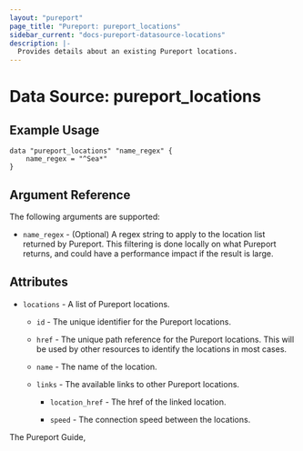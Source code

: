 ```yaml
---
layout: "pureport"
page_title: "Pureport: pureport_locations"
sidebar_current: "docs-pureport-datasource-locations"
description: |-
  Provides details about an existing Pureport locations.
---
```


# Data Source: pureport\_locations

## Example Usage

```hcl
data "pureport_locations" "name_regex" {
	name_regex = "^Sea*"
}
```

## Argument Reference

The following arguments are supported:

* `name_regex` - (Optional) A regex string to apply to the location list returned by Pureport. This
  filtering is done locally on what Pureport returns, and could have a performance impact if the
  result is large.

## Attributes

* `locations` - A list of Pureport locations.

    * `id` - The unique identifier for the Pureport locations.

    * `href` - The unique path reference for the Pureport locations. This will be used by other resources to identify the locations in most cases.

    * `name` - The name of the location.

    * `links` - The available links to other Pureport locations.

        * `location_href` - The href of the linked location.

        * `speed` - The connection speed between the locations.

The Pureport Guide, []()
